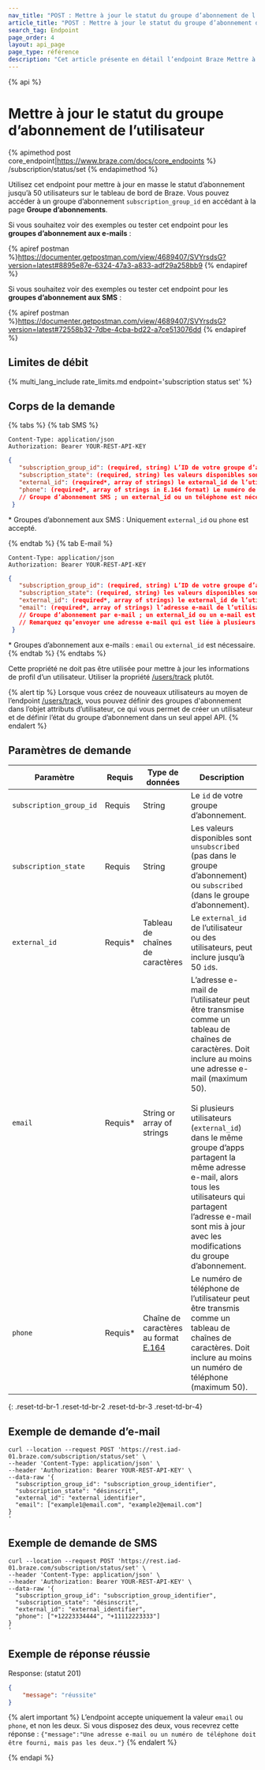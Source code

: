```yaml
---
nav_title: "POST : Mettre à jour le statut du groupe d’abonnement de l’utilisateur"
article_title: "POST : Mettre à jour le statut du groupe d’abonnement de l’utilisateur"
search_tag: Endpoint
page_order: 4
layout: api_page
page_type: référence
description: "Cet article présente en détail l’endpoint Braze Mettre à jour le statut du groupe d’abonnement de l’utilisateur."
---
```

{% api %}
# Mettre à jour le statut du groupe d’abonnement de l’utilisateur
{% apimethod post core_endpoint|https://www.braze.com/docs/core_endpoints %} 
/subscription/status/set
{% endapimethod %}

Utilisez cet endpoint pour mettre à jour en masse le statut d’abonnement jusqu’à 50 utilisateurs sur le tableau de bord de Braze. Vous pouvez accéder à un groupe d’abonnement `subscription_group_id` en accédant à la page **Groupe d’abonnements**.

Si vous souhaitez voir des exemples ou tester cet endpoint pour les **groupes d’abonnement aux e-mails** :

{% apiref postman %}https://documenter.getpostman.com/view/4689407/SVYrsdsG?version=latest#8895e87e-6324-47a3-a833-adf29a258bb9 {% endapiref %}

Si vous souhaitez voir des exemples ou tester cet endpoint pour les **groupes d’abonnement aux SMS** :

{% apiref postman %}https://documenter.getpostman.com/view/4689407/SVYrsdsG?version=latest#72558b32-7dbe-4cba-bd22-a7ce513076dd {% endapiref %}

## Limites de débit

{% multi_lang_include rate_limits.md endpoint='subscription status set' %}

## Corps de la demande

{% tabs %}
{% tab SMS %}
```
Content-Type: application/json
Authorization: Bearer YOUR-REST-API-KEY
```

```json
{
   "subscription_group_id": (required, string) L’ID de votre groupe d’abonnement,
   "subscription_state": (required, string) les valeurs disponibles sont « unsubscribed » (désinscrit) (n’appartenant pas à un groupe d’abonnement) ou « subscribed » (inscrit) (appartenant à un groupe d’abonnement),,
   "external_id": (required*, array of strings) le external_id de l’utilisateur ou des utilisateurs, peut inclure jusqu’à 50 identifiants.,
   "phone": (required*, array of strings in E.164 format) Le numéro de téléphone de l’utilisateur (doit comprendre au moins un et au maximum 50 numéros de téléphone),
   // Groupe d’abonnement SMS ; un external_id ou un téléphone est nécessaire
 }
```
\* Groupes d’abonnement aux SMS : Uniquement `external_id` ou `phone` est accepté.

{% endtab %}
{% tab E-mail %}
```
Content-Type: application/json
Authorization: Bearer YOUR-REST-API-KEY
```

```json
{
   "subscription_group_id": (required, string) L’ID de votre groupe d’abonnement,
   "subscription_state": (required, string) les valeurs disponibles sont « unsubscribed » (désinscrit) (n’appartenant pas à un groupe d’abonnement) ou « subscribed » (inscrit) (appartenant à un groupe d’abonnement),,
   "external_id": (required*, array of strings) le external_id de l’utilisateur ou des utilisateurs, peut inclure jusqu’à 50 identifiants.,
   "email": (required*, array of strings) l’adresse e-mail de l’utilisateur (doit comprendre au moins un et au maximum 50 e-mails),
   // Groupe d’abonnement par e-mail ; un external_id ou un e-mail est nécessaire
   // Remarquez qu’envoyer une adresse e-mail qui est liée à plusieurs profils mettra à jour tous les profils pertinents.
 }
```
\* Groupes d’abonnement aux e-mails : `email` ou `external_id` est nécessaire.
{% endtab %}
{% endtabs %}

Cette propriété ne doit pas être utilisée pour mettre à jour les informations de profil d’un utilisateur. Utiliser la propriété [/users/track]({{site.baseurl}}/api/endpoints/user_data/post_user_track/) plutôt.

{% alert tip %}
Lorsque vous créez de nouveaux utilisateurs au moyen de l’endpoint [/users/track]({{site.baseurl}}/api/endpoints/user_data/post_user_track/), vous pouvez définir des groupes d'abonnement dans l’objet attributs d’utilisateur, ce qui vous permet de créer un utilisateur et de définir l’état du groupe d’abonnement dans un seul appel API.
{% endalert %}

## Paramètres de demande

| Paramètre | Requis | Type de données | Description |
|---|---|---|---|
| `subscription_group_id` | Requis | String | Le `id` de votre groupe d’abonnement. |
| `subscription_state` | Requis | String | Les valeurs disponibles sont `unsubscribed` (pas dans le groupe d’abonnement) ou `subscribed` (dans le groupe d’abonnement). |
| `external_id` | Requis* | Tableau de chaînes de caractères | Le `external_id` de l’utilisateur ou des utilisateurs, peut inclure jusqu’à 50 `id`s. |
| `email` | Requis* | String or array of strings | L’adresse e-mail de l’utilisateur peut être transmise comme un tableau de chaînes de caractères. Doit inclure au moins une adresse e-mail (maximum 50). <br><br>Si plusieurs utilisateurs (`external_id`) dans le même groupe d’apps partagent la même adresse e-mail, alors tous les utilisateurs qui partagent l’adresse e-mail sont mis à jour avec les modifications du groupe d’abonnement. |
| `phone` | Requis* | Chaîne de caractères au format [E.164](https://en.wikipedia.org/wiki/E.164) | Le numéro de téléphone de l’utilisateur peut être transmis comme un tableau de chaînes de caractères. Doit inclure au moins un numéro de téléphone (maximum 50). |
{: .reset-td-br-1 .reset-td-br-2 .reset-td-br-3  .reset-td-br-4}

## Exemple de demande d’e-mail
```
curl --location --request POST 'https://rest.iad-01.braze.com/subscription/status/set' \
--header 'Content-Type: application/json' \
--header 'Authorization: Bearer YOUR-REST-API-KEY' \
--data-raw '{
  "subscription_group_id": "subscription_group_identifier",
  "subscription_state": "désinscrit",
  "external_id": "external_identifier",
  "email": ["example1@email.com", "example2@email.com"]
}
'
```

## Exemple de demande de SMS
```
curl --location --request POST 'https://rest.iad-01.braze.com/subscription/status/set' \
--header 'Content-Type: application/json' \
--header 'Authorization: Bearer YOUR-REST-API-KEY' \
--data-raw '{
  "subscription_group_id": "subscription_group_identifier",
  "subscription_state": "désinscrit",
  "external_id": "external_identifier",
  "phone": ["+12223334444", "+11112223333"]
}
'
```

## Exemple de réponse réussie

Response: (statut 201)

```json
{
    "message": "réussite"
}
```

{% alert important %}
L’endpoint accepte uniquement la valeur `email` ou `phone`, et non les deux. Si vous disposez des deux, vous recevrez cette réponse : `{"message":"Une adresse e-mail ou un numéro de téléphone doit être fourni, mais pas les deux."}`
{% endalert %}

{% endapi %}

